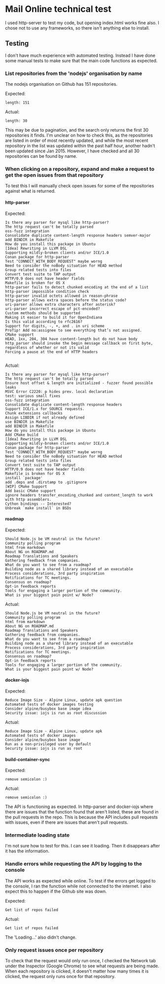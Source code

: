 
# Mail Online technical test

I used http-server to test my code, but opening index.html works fine also. I chose not to use any frameworks, so there isn't anything else to install. 

## Testing
I don't have much experience with automated testing. Instead I have done some manual tests to make sure that the main code functions as expected.

### List repositories from the 'nodejs' organisation by name

The nodejs organisation on Github has 151 repositories.

Expected:
```
length: 151
```

Actual:
```
length: 30 
```
This may be due to pagination, and the search only returns the first 30 repositories it finds. I'm unclear on how to check this, as the repositories are listed in order of most recently updated, and while the most recent repository in the list was updated within the past half hour, another hadn't been updated since Jan 2015. However, I have checked and all 30 repositories can be found by name.

### When clicking on a repository, expand and make a request to get the open issues from that repository

To test this I will manually check open issues for some of the repositories against what is returned.

#### http-parser

Expected:
```
Is there any parser for mysql like http-parser?
The http request can't be totally parsed
oss-fuzz integration
Consolidate duplicate content-length response headers semver-major
add BINDIR in Makefile
How do you install this package in Ubuntu
[Idea] Rewriting in LLVM DSL
Supporting mildly-broken clients and/or ICE/1.0
Conan package for http-parser
Test "CONNECT_WITH_BODY_REQUEST" maybe worng
Need to consider the noBody situation for HEAD method
Group related tests into files
Convert test suite to TAP output
HTTP/0.9 does not have header fields
Makefile is broken for OS X
http-parser fails to detect chunked encoding at the end of a list
http-parser impossible condition check
http-parser invalid octets allowed in reason-phrase
http-parser allows extra spaces before the status code?
uri-parser allows extra characters after asterisk?
uri-parser incorrect escape of pct-encoded? 
Custom methods should be supported
Making it easier to build it for OpenIndiana
Is this valid according to rfc2616?
Support for digits, -, +, and . in uri scheme
ProTip! Add no:assignee to see everything that’s not assigned.
CMake support
HEAD, 1xx, 204, 304 have content-length but do not have body
http_parser should invoke the begin message callback on first byte, regardless of whether or not its valid
Forcing a pause at the end of HTTP headers


```
Actual:
```
Is there any parser for mysql like http-parser?
The http request can't be totally parsed
Ensure host offset & length are initialized - fuzzer found possible leaks
MSVC Error C2220: p hides prev. local declaration
test: various small fixes
oss-fuzz integration
Consolidate duplicate content-length response headers
Support ICE/1.x for SOURCE requests.
Chunk extensions callbacks
Assign LIBDIR if not already defined
use BINDIR in Makefile
add BINDIR in Makefile
How do you install this package in Ubuntu
Add CMake build
[Idea] Rewriting in LLVM DSL
Supporting mildly-broken clients and/or ICE/1.0
Conan package for http-parser
Test "CONNECT_WITH_BODY_REQUEST" maybe worng
Need to consider the noBody situation for HEAD method
Group related tests into files
Convert test suite to TAP output
HTTP/0.9 does not have header fields
Makefile is broken for OS X
install `package'
add .deps and .dirstamp to .gitignore
[WIP] CMake Support
Add basic CMake support
ignore headers transfer_encoding_chunked and content_length to work with http assemblers.
Cython bindings -- Interested?
Unbreak `make install` in BSDs
```
#### roadmap

Expected:
```
Should Node.js be VM neutral in the future?
Community polling program
html from markdown
About NG on ROADMAP.md
Roadmap Translations and Speakers
Gathering feedback from companies.
What do you want to see from a roadmap?
Building node as a shared library instead of an executable
Process considerations, 3rd party inspiration
Notifications for TC meetings.
Consensus on roadmap?
Opt-in feedback reports
Tools for engaging a larger portion of the community.
What is your biggest pain point w/ Node?
```

Actual:
```
Should Node.js be VM neutral in the future?
Community polling program
html from markdown
About NG on ROADMAP.md
Roadmap Translations and Speakers
Gathering feedback from companies.
What do you want to see from a roadmap?
Building node as a shared library instead of an executable
Process considerations, 3rd party inspiration
Notifications for TC meetings.
Consensus on roadmap?
Opt-in feedback reports
Tools for engaging a larger portion of the community.
What is your biggest pain point w/ Node?
```
#### docker-iojs

Expected:
```
Reduce Image Size - Alpine Linux, update apk question
Automated tests of docker images testing
Consider alpine/busybox base image idea
Security issue: iojs is run as root discussion
```

Actual:
```
Reduce Image Size - Alpine Linux, update apk
Automated tests of docker images
Consider alpine/busybox base image
Run as a non-privileged user by default
Security issue: iojs is run as root
```
#### build-container-sync

Expected:
```
remove semicolon :)
```

Actual:
```
remove semicolon :)
```

The API is functioning as expected. In http-parser and docker-iojs where there are issues that the function found that aren't listed, these are found in the pull requests in the repo. This is because the API includes pull requests with issues, even if there are issues that aren't pull requests.

### Intermediate loading state 

I'm not sure how to test for this. I can see it loading. Then it disappears after it has the information. 

### Handle errors while requesting the API by logging to the console

The API works as expected while online. To test if the errors get logged to the console, I ran the function while not connected to the internet. I also expect this to happen if the Github site was down.

Expected:
```
Get list of repos failed
```

Actual:
```
Get list of repos failed
```

The 'Loading...' also didn't change. 

### Only request issues once per repository

To check that the request would only run once, I checked the Network tab under the Inspector (Google Chrome) to see what requests are being made. When each repository is clicked, it doesn't matter how many times it is clicked, the request only runs once for that repository.